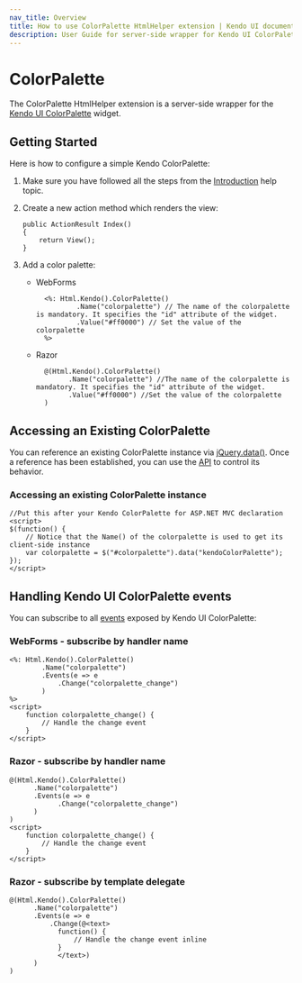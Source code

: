 ```yaml
---
nav_title: Overview
title: How to use ColorPalette HtmlHelper extension | Kendo UI documentation
description: User Guide for server-side wrapper for Kendo UI ColorPalette for ASP.NET MVC widget.
---
```


# ColorPalette

The ColorPalette HtmlHelper extension is a server-side wrapper for the [Kendo UI ColorPalette](/api/web/colorpalette) widget.

## Getting Started

Here is how to configure a simple Kendo ColorPalette:

1.  Make sure you have followed all the steps from the [Introduction](/getting-started/using-kendo-with/aspnet-mvc/introduction) help topic.

2.  Create a new action method which renders the view:

        public ActionResult Index()
        {
            return View();
        }
3.  Add a color palette:
    - WebForms

            <%: Html.Kendo().ColorPalette()
                    .Name("colorpalette") // The name of the colorpalette is mandatory. It specifies the "id" attribute of the widget.
                    .Value("#ff0000") // Set the value of the colorpalette
            %>
    - Razor

            @(Html.Kendo().ColorPalette()
                  .Name("colorpalette") //The name of the colorpalette is mandatory. It specifies the "id" attribute of the widget.
                  .Value("#ff0000") //Set the value of the colorpalette
            )

## Accessing an Existing ColorPalette

You can reference an existing ColorPalette instance via [jQuery.data()](http://api.jquery.com/jQuery.data/).
Once a reference has been established, you can use the [API](/api/web/colorpalette#methods) to control its behavior.


### Accessing an existing ColorPalette instance

    //Put this after your Kendo ColorPalette for ASP.NET MVC declaration
    <script>
    $(function() {
        // Notice that the Name() of the colorpalette is used to get its client-side instance
        var colorpalette = $("#colorpalette").data("kendoColorPalette");
    });
    </script>


## Handling Kendo UI ColorPalette events

You can subscribe to all [events](/api/web/colorpalette#events) exposed by Kendo UI ColorPalette:

### WebForms - subscribe by handler name

    <%: Html.Kendo().ColorPalette()
            .Name("colorpalette")
            .Events(e => e
                .Change("colorpalette_change")
            )
    %>
    <script>
        function colorpalette_change() {
            // Handle the change event
        }
    </script>


### Razor - subscribe by handler name

    @(Html.Kendo().ColorPalette()
          .Name("colorpalette")
          .Events(e => e
                .Change("colorpalette_change")
          )
    )
    <script>
        function colorpalette_change() {
            // Handle the change event
        }
    </script>


### Razor - subscribe by template delegate

    @(Html.Kendo().ColorPalette()
          .Name("colorpalette")
          .Events(e => e
              .Change(@<text>
                function() {
                    // Handle the change event inline
                }
                </text>)
          )
    )

